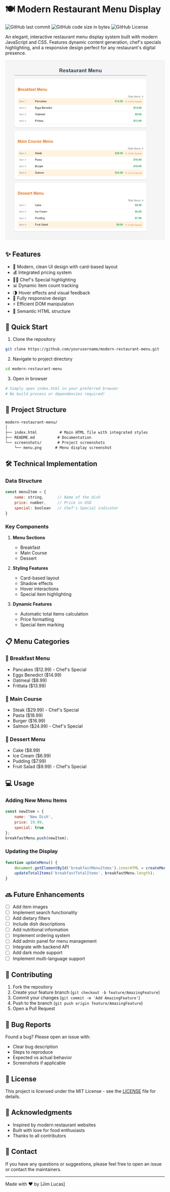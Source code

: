 # 🍽️ Modern Restaurant Menu Display
![GitHub last commit](https://img.shields.io/badge/last%20commit-2024-green)
![GitHub code size in bytes](https://img.shields.io/badge/code%20size-2.5KB-blue)
![GitHub License](https://img.shields.io/badge/license-MIT-yellow)

An elegant, interactive restaurant menu display system built with modern JavaScript and CSS. Features dynamic content generation, chef's specials highlighting, and a responsive design perfect for any restaurant's digital presence.

<p align="center">
  <img src="https://github.com/JimLucas95338/Array-Iteration-for-Restaurant-Menu-List/blob/main/Screenshot%202024-10-31%20103146.png" alt="Menu Display Screenshot"/>
</p>

## ✨ Features

- 🎨 Modern, clean UI design with card-based layout
- 💰 Integrated pricing system
- 👨‍🍳 Chef's Special highlighting
- 📊 Dynamic item count tracking
- 🌗 Hover effects and visual feedback
- 📱 Fully responsive design
- ⚡ Efficient DOM manipulation
- 🎯 Semantic HTML structure

## 🚀 Quick Start

1. Clone the repository
```bash
git clone https://github.com/yourusername/modern-restaurant-menu.git
```

2. Navigate to project directory
```bash
cd modern-restaurant-menu
```

3. Open in browser
```bash
# Simply open index.html in your preferred browser
# No build process or dependencies required!
```

## 📁 Project Structure

```
modern-restaurant-menu/
│
├── index.html          # Main HTML file with integrated styles
├── README.md          # Documentation
└── screenshots/       # Project screenshots
    └── menu.png      # Menu display screenshot
```

## 🛠️ Technical Implementation

### Data Structure
```javascript
const menuItem = {
    name: string,      // Name of the dish
    price: number,     // Price in USD
    special: boolean   // Chef's Special indicator
}
```

### Key Components

1. **Menu Sections**
   - Breakfast
   - Main Course
   - Dessert

2. **Styling Features**
   - Card-based layout
   - Shadow effects
   - Hover interactions
   - Special item highlighting

3. **Dynamic Features**
   - Automatic total items calculation
   - Price formatting
   - Special item marking

## 📋 Menu Categories

### 🍳 Breakfast Menu
- Pancakes ($12.99) - Chef's Special
- Eggs Benedict ($14.99)
- Oatmeal ($8.99)
- Frittata ($13.99)

### 🍝 Main Course
- Steak ($29.99) - Chef's Special
- Pasta ($18.99)
- Burger ($16.99)
- Salmon ($24.99) - Chef's Special

### 🍰 Dessert Menu
- Cake ($8.99)
- Ice Cream ($6.99)
- Pudding ($7.99)
- Fruit Salad ($9.99) - Chef's Special

## 💻 Usage

### Adding New Menu Items
```javascript
const newItem = {
    name: 'New Dish',
    price: 19.99,
    special: true
};
breakfastMenu.push(newItem);
```

### Updating the Display
```javascript
function updateMenu() {
    document.getElementById('breakfastMenuItems').innerHTML = createMenuHTML(breakfastMenu);
    updateTotalItems('breakfastTotalItems', breakfastMenu.length);
}
```

## 🔜 Future Enhancements

- [ ] Add item images
- [ ] Implement search functionality
- [ ] Add dietary filters
- [ ] Include dish descriptions
- [ ] Add nutritional information
- [ ] Implement ordering system
- [ ] Add admin panel for menu management
- [ ] Integrate with backend API
- [ ] Add dark mode support
- [ ] Implement multi-language support

## 🤝 Contributing

1. Fork the repository
2. Create your feature branch (`git checkout -b feature/AmazingFeature`)
3. Commit your changes (`git commit -m 'Add AmazingFeature'`)
4. Push to the branch (`git push origin feature/AmazingFeature`)
5. Open a Pull Request

## 🐛 Bug Reports

Found a bug? Please open an issue with:
- Clear bug description
- Steps to reproduce
- Expected vs actual behavior
- Screenshots if applicable

## 📜 License

This project is licensed under the MIT License - see the [LICENSE](LICENSE) file for details.

## 🙏 Acknowledgments

- Inspired by modern restaurant websites
- Built with love for food enthusiasts
- Thanks to all contributors

## 📧 Contact

If you have any questions or suggestions, please feel free to open an issue or contact the maintainers.

---
Made with ❤️ by [Jim Lucas]
